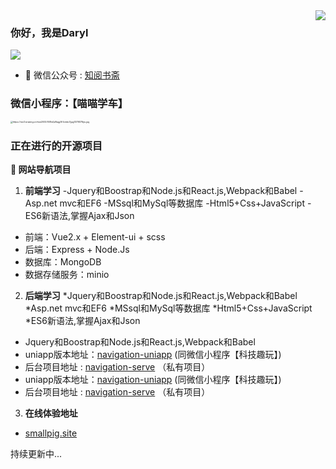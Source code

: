 <img align="right" src="https://github-readme-stats.vercel.app/api?username=HHfeng616&show_icons=true&icon_color=CE1D2D&text_color=718096&bg_color=ffffff&hide_title=true" />

### 你好，我是Daryl

![](https://visitor-badge.glitch.me/badge?page_id=HHFeng616.readme)

- :bath: 微信公众号 : [知阅书斋](https://wx3.sinaimg.cn/mw2000/008s0pRagy1h02hyt6ffej308j08i40t.jpg)



### 微信小程序：【喵喵学车】

<img src="https://wx3.sinaimg.cn/mw2000/008s0pRagy1h1cmko7gujj3076076jru.jpg" alt="https://wx3.sinaimg.cn/mw2000/008s0pRagy1h1cmko7gujj3076076jru.jpg" style="zoom:25%;" />



### 正在进行的开源项目

**:pushpin: 网站导航项目**
1. **前端学习**
-Jquery和Boostrap和Node.js和React.js,Webpack和Babel
-Asp.net mvc和EF6
-MSsql和MySql等数据库
-Html5+Css+JavaScript
-ES6新语法,掌握Ajax和Json


- 前端：Vue2.x + Element-ui + scss
- 后端：Express + Node.Js
- 数据库：MongoDB
- 数据存储服务：minio


2. **后端学习**
*Jquery和Boostrap和Node.js和React.js,Webpack和Babel
*Asp.net mvc和EF6
*MSsql和MySql等数据库
*Html5+Css+JavaScript
*ES6新语法,掌握Ajax和Json

* Jquery和Boostrap和Node.js和React.js,Webpack和Babel
* uniapp版本地址：[navigation-uniapp](https://github.com/Hacker233/navigation-uniapp) (同微信小程序【科技趣玩】)
* 后台项目地址 : [navigation-serve](https://github.com/Hacker233/navigation-serve) （私有项目）
* uniapp版本地址：[navigation-uniapp](https://github.com/Hacker233/navigation-uniapp) (同微信小程序【科技趣玩】)
* 后台项目地址 : [navigation-serve](https://github.com/Hacker233/navigation-serve) （私有项目）


3. **在线体验地址**
* [smallpig.site](http://wxxiaoshuo.h.fengit.cn/)


持续更新中...


